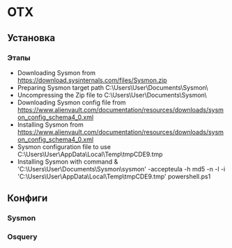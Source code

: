 # OTX
## Установка 
### Этапы
- Downloading Sysmon from https://download.sysinternals.com/files/Sysmon.zip
- Preparing Sysmon target path C:\Users\User\Documents\Sysmon\
- Uncompressing the Zip file to C:\Users\User\Documents\Sysmon\
- Downloading Sysmon config file from https://www.alienvault.com/documentation/resources/downloads/sysmon_config_schema4_0.xml
- Installing Sysmon from https://www.alienvault.com/documentation/resources/downloads/sysmon_config_schema4_0.xml
- Sysmon configuration file to use C:\Users\User\AppData\Local\Temp\tmpCDE9.tmp
- Installing Sysmon with command & 'C:\Users\User\Documents\Sysmon\\sysmon' -accepteula -h md5 -n -l -i 'C:\Users\User\AppData\Local\Temp\tmpCDE9.tmp'
powershell.ps1 

## Конфиги 
### Sysmon 
### Osquery 

